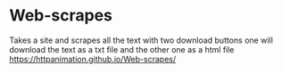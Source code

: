 # Web-scrapes
Takes a site and scrapes all the text with two download buttons one will download the text as a txt file and the other one as a html file
https://httpanimation.github.io/Web-scrapes/
